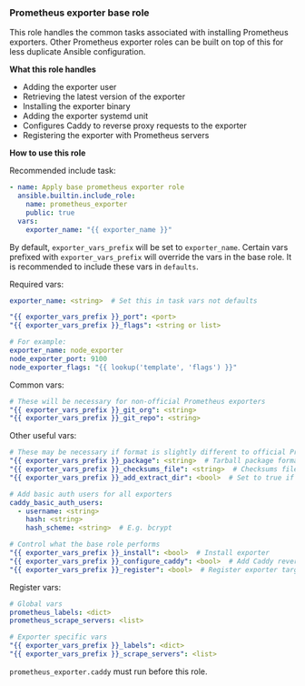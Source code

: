 ### Prometheus exporter base role

This role handles the common tasks associated with installing Prometheus exporters.
Other Prometheus exporter roles can be built on top of this for less duplicate Ansible configuration.

**What this role handles**

* Adding the exporter user
* Retrieving the latest version of the exporter
* Installing the exporter binary
* Adding the exporter systemd unit
* Configures Caddy to reverse proxy requests to the exporter
* Registering the exporter with Prometheus servers

**How to use this role**

Recommended include task:

```yaml
- name: Apply base prometheus exporter role
  ansible.builtin.include_role:
    name: prometheus_exporter
    public: true
  vars:
    exporter_name: "{{ exporter_name }}"
```

By default, `exporter_vars_prefix` will be set to `exporter_name`.
Certain vars prefixed with `exporter_vars_prefix`
will override the vars in the base role.
It is recommended to include these vars in `defaults`.

Required vars:

```yaml
exporter_name: <string>  # Set this in task vars not defaults

"{{ exporter_vars_prefix }}_port": <port>
"{{ exporter_vars_prefix }}_flags": <string or list>

# For example:
exporter_name: node_exporter
node_exporter_port: 9100
node_exporter_flags: "{{ lookup('template', 'flags') }}"
```

Common vars:

```yaml
# These will be necessary for non-official Prometheus exporters
"{{ exporter_vars_prefix }}_git_org": <string>
"{{ exporter_vars_prefix }}_git_repo": <string>
```

Other useful vars:

```yaml
# These may be necessary if format is slightly different to official Prometheus exporters
"{{ exporter_vars_prefix }}_package": <string>  # Tarball package format (use '_version' to get latest version)
"{{ exporter_vars_prefix }}_checksums_file": <string>  # Checksums filename
"{{ exporter_vars_prefix }}_add_extract_dir": <bool>  # Set to true if the package doesn't extract to a directory

# Add basic auth users for all exporters
caddy_basic_auth_users:
  - username: <string>
    hash: <string>
    hash_scheme: <string>  # E.g. bcrypt

# Control what the base role performs
"{{ exporter_vars_prefix }}_install": <bool>  # Install exporter
"{{ exporter_vars_prefix }}_configure_caddy": <bool>  # Add Caddy reverse proxy for exporter
"{{ exporter_vars_prefix }}_register": <bool>  # Register exporter target with Prometheus servers
```

Register vars:

```yaml
# Global vars
prometheus_labels: <dict>
prometheus_scrape_servers: <list>

# Exporter specific vars
"{{ exporter_vars_prefix }}_labels": <dict>
"{{ exporter_vars_prefix }}_scrape_servers": <list>
```

`prometheus_exporter.caddy` must run before this role.
